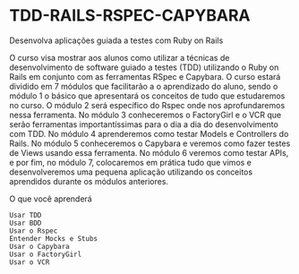 # TDD-RAILS-RSPEC-CAPYBARA
Desenvolva aplicações guiada a testes com Ruby on Rails

O curso visa mostrar aos alunos como utilizar a técnicas de desenvolvimento de software guiado a testes (TDD) utilizando o Ruby on Rails em conjunto com as ferramentas RSpec e Capybara. O curso estará dividido em 7 módulos que facilitarão a o aprendizado do aluno, sendo o módulo 1 o básico que apresentará os conceitos de tudo que estudaremos no curso. O módulo 2 será específico do Rspec onde nos aprofundaremos nessa ferramenta. No módulo 3 conheceremos o FactoryGirl e o VCR que serão ferramentas importantíssimas para o dia a dia do desenvolvimento com TDD. No módulo 4 aprenderemos como testar Models e Controllers do Rails. No módulo 5 conheceremos o Capybara e veremos como fazer testes de Views usando essa ferramenta. No módulo 6 veremos como testar APIs, e por fim, no módulo 7, colocaremos em prática tudo que vimos e desenvolveremos uma pequena aplicação utilizando os conceitos aprendidos durante os módulos anteriores.

O que você aprenderá

    Usar TDD
    Usar BDD
    Usar o Rspec
    Entender Mocks e Stubs
    Usar o Capybara
    Usar o FactoryGirl
    Usar o VCR
